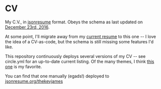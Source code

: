 # CV
My C.V., in [jsonresume](https://github.com/jsonresume/resume-schema) format.
Obeys the schema as last updated on
[December 23rd, 2016](https://github.com/jsonresume/resume-schema/blob/784e6ec7f730c3ac4371a2749d625992daf5d456/schema.json).

At some point, I'll migrate away from my
[current resume](http://thekev.in/resource/cv.pdf) to this one -- I love the
idea of a CV-as-code, but the schema is still missing some features I'd like.

This repository continuously deploys several versions of my CV -- see
circle.yml for an up-to-date current listing. Of the many themes, I think
[this one](https://circleci.com/api/v1/project/TheKevJames/cv/latest/artifacts/0/$CIRCLE_ARTIFACTS/resume-elegant.html?branch=master&filter=successful)
is my favorite.

You can find that one manually (egads!) deployed to
[jsonresume.org/thekevjames](http://registry.jsonresume.org/thekevjames)
